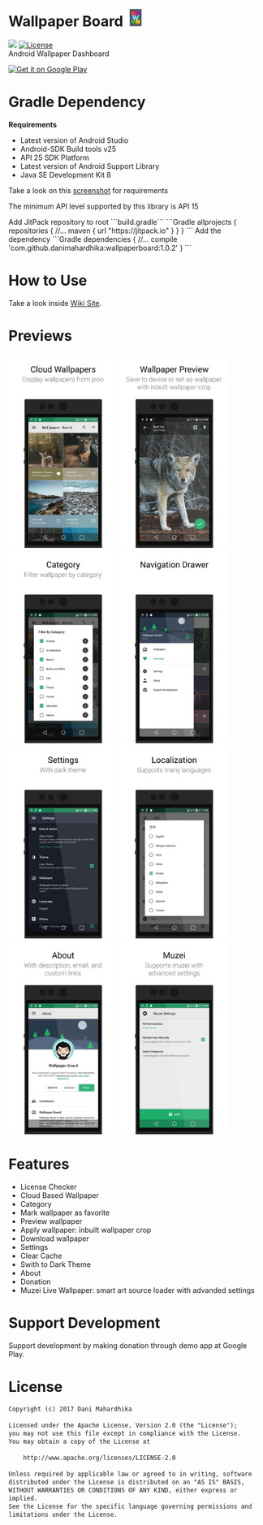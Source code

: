 # Wallpaper Board <img src="https://raw.githubusercontent.com/danimahardhika/wallpaperboard/master/arts/icon.png" width="35">
[![](https://jitpack.io/v/danimahardhika/wallpaperboard.svg)](https://jitpack.io/#danimahardhika/wallpaperboard) [![License](https://img.shields.io/badge/License-Apache%202.0-blue.svg)](https://opensource.org/licenses/Apache-2.0)
<br>Android Wallpaper Dashboard
<p><a href='https://play.google.com/store/apps/details?id=com.dm.wallpaper.board.demo&pcampaignid=MKT-Other-global-all-co-prtnr-py-PartBadge-Mar2515-1'><img alt='Get it on Google Play' src='https://play.google.com/intl/en_us/badges/images/generic/en_badge_web_generic.png' width="200"/></a></p>

# Gradle Dependency
**Requirements**
* Latest version of Android Studio</li>
* Android-SDK Build tools v25</li>
* API 25 SDK Platform</li>
* Latest version of Android Support Library</li>
* Java SE Development Kit 8</li>

<p>Take a look on this <a href="https://raw.githubusercontent.com/danimahardhika/candybar-library/698d102f504f5a843af4f5bc67a340a09b3c5889/screenshots/requirements.jpg">screenshot</a> for requirements
<p>The minimum API level supported by this library is API 15</p>
Add JitPack repository to root ```build.gradle```
```Gradle
allprojects {
    repositories {
        //...
        maven { url "https://jitpack.io" }
    }
}
```
Add the dependency
```Gradle
dependencies {
    //...
    compile 'com.github.danimahardhika:wallpaperboard:1.0.2'
}
```

# How to Use
Take a look inside <a href="https://github.com/danimahardhika/wallpaperboard/wiki" target="_blank">Wiki Site</a>.

# Previews
<img src="https://raw.githubusercontent.com/danimahardhika/wallpaperboard/master/arts/SS01.jpg" width="215">
<img src="https://raw.githubusercontent.com/danimahardhika/wallpaperboard/master/arts/SS02.jpg" width="215">
<img src="https://raw.githubusercontent.com/danimahardhika/wallpaperboard/master/arts/SS03.jpg" width="215">
<img src="https://raw.githubusercontent.com/danimahardhika/wallpaperboard/master/arts/SS04.jpg" width="215">
<img src="https://raw.githubusercontent.com/danimahardhika/wallpaperboard/master/arts/SS05.jpg" width="215">
<img src="https://raw.githubusercontent.com/danimahardhika/wallpaperboard/master/arts/SS06.jpg" width="215">
<img src="https://raw.githubusercontent.com/danimahardhika/wallpaperboard/master/arts/SS07.jpg" width="215">
<img src="https://raw.githubusercontent.com/danimahardhika/wallpaperboard/master/arts/SS08.jpg" width="215">

# Features
* License Checker
* Cloud Based Wallpaper
 * Category
 * Mark wallpaper as favorite
 * Preview wallpaper
 * Apply wallpaper: inbuilt wallpaper crop
 * Download wallpaper
* Settings
 * Clear Cache
 * Swith to Dark Theme
* About
* Donation
* Muzei Live Wallpaper: smart art source loader with advanded settings

# Support Development
Support development by making donation through demo app at Google Play.

# License
```
Copyright (c) 2017 Dani Mahardhika

Licensed under the Apache License, Version 2.0 (the "License");
you may not use this file except in compliance with the License.
You may obtain a copy of the License at

    http://www.apache.org/licenses/LICENSE-2.0

Unless required by applicable law or agreed to in writing, software
distributed under the License is distributed on an "AS IS" BASIS,
WITHOUT WARRANTIES OR CONDITIONS OF ANY KIND, either express or implied.
See the License for the specific language governing permissions and
limitations under the License.
```
